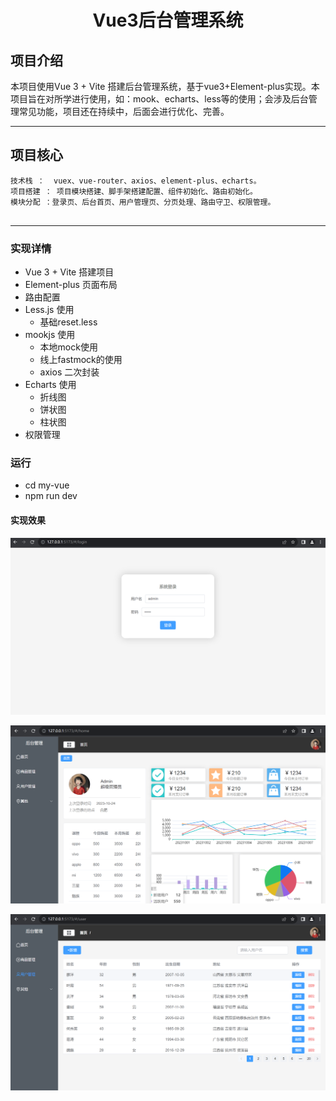 <h1 align="center"> Vue3后台管理系统 </h1>

## 项目介绍

本项目使用Vue 3 + Vite 搭建后台管理系统，基于vue3+Element-plus实现。本项目旨在对所学进行使用，如：mook、echarts、less等的使用；会涉及后台管理常见功能，项目还在持续中，后面会进行优化、完善。
***
## 项目核心
```
技术栈 ：  vuex、vue-router、axios、element-plus、echarts。
项目搭建 ： 项目模块搭建、脚手架搭建配置、组件初始化、路由初始化。
模块分配 ：登录页、后台首页、用户管理页、分页处理、路由守卫、权限管理。
    
```
***
### 实现详情
- Vue 3 + Vite 搭建项目
- Element-plus 页面布局
- 路由配置
- Less.js 使用 
    - 基础reset.less
- mookjs 使用
    - 本地mock使用
    - 线上fastmock的使用
    - axios 二次封装
- Echarts 使用
    - 折线图
    - 饼状图
    - 柱状图
- 权限管理

### 运行
- cd my-vue
- npm run dev

#### 实现效果
![登录页](https://github.com/zhaowei-0-1/vue3-admin-js-master/blob/d6d23dd9a0500692c90183472946afe245c32746/src/assets/images/demo/login.png)

![首页](https://github.com/zhaowei-0-1/vue3-admin-js-master/blob/d6d23dd9a0500692c90183472946afe245c32746/src/assets/images/demo/home.png)

![用户管理](https://github.com/zhaowei-0-1/vue3-admin-js-master/blob/d6d23dd9a0500692c90183472946afe245c32746/src/assets/images/demo/userManage.png)



